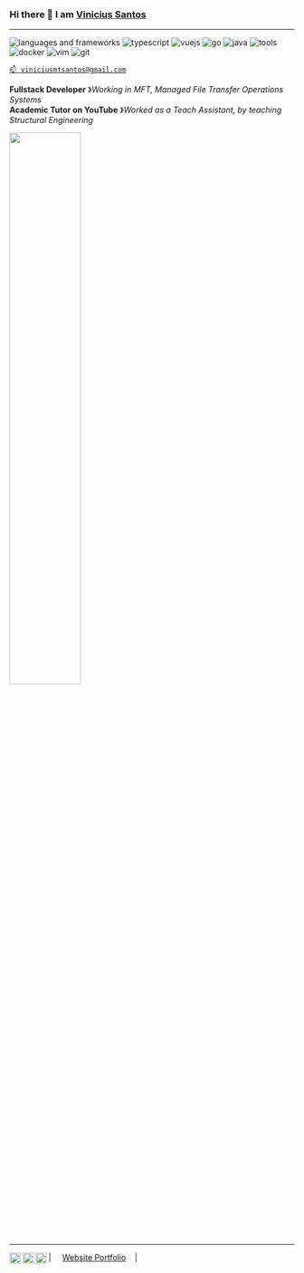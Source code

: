 ### Hi there 👋 I am [Vinicius Santos](https://viniciusmtsantos.github.io/scss-portfolio-responsive/)

----

![languages and frameworks](https://img.shields.io/static/v1?label=&message=languages:&color=111&style=flat-square)
![typescript](https://img.shields.io/static/v1?logo=typescript&label=&message=typescript&color=36465D&logoColor=AAA&style=flat-square)
![vuejs](https://img.shields.io/static/v1?logo=vuedotjs&label=&message=vuejs&color=36465D&logoColor=AAA&style=flat-square)
![go](https://img.shields.io/static/v1?logo=go&label=&message=golang&color=36465D&logoColor=AAA&style=flat-square)
![java](https://img.shields.io/static/v1?logo=openjdk&label=&message=java&color=36465D&logoColor=AAA&style=flat-square)
![tools](https://img.shields.io/static/v1?label=&message=tools:&color=111&style=flat-square)
![docker](https://img.shields.io/static/v1?logo=docker&label=&message=docker&color=36465D&logoColor=AAA&style=flat-square)
![vim](https://img.shields.io/static/v1?logo=vim&label=&message=vim&color=36465D&logoColor=AAA&style=flat-square)
![git](https://img.shields.io/static/v1?logo=git&label=&message=git&color=36465D&logoColor=AAA&style=flat-square)
&nbsp;&nbsp;&nbsp;

[`📫 viniciusmtsantos@gmail.com`](mailto:viniciusmtsantos@gmail.com)

**Fullstack Developer** &#12299;_Working in MFT, Managed File Transfer Operations Systems_
<br/>
**Academic Tutor on YouTube** &#12299;_Worked as a Teach Assistant, by teaching Structural Engineering_

<img height="50%" width="auto" src ="https://github-readme-stats.vercel.app/api/top-langs/?username=viniciusmtsantos&layout=compact&hide_border=true&theme=darcula&bg_color=00000000&langs_count=6&hide=jupyter%20notebook,tex,css,php&exclude_repo=Pacman-AI">

----

<a href="https://linkedin.com/in/viniciusmtsantos">
  <img align="left" alt="Vinicius's LinkedIn" width="20px" src="https://simpleicons.now.sh/linkedin/495f7e" />
</a>
<a href="https://www.hackerrank.com/viniciusmtsantos">
  <img align="left" alt="Vinicius's hacker rank" width="20px" src="https://simpleicons.now.sh/hackerrank/495f7e" />
</a>
<a href="https://www.youtube.com/@ViniciusMSantos">
  <img align="left" alt="Vinicius's youtube channel" width="20px" src="https://simpleicons.now.sh/youtube/495f7e" />
</a>

| &nbsp;&nbsp;&nbsp; [Website Portfolio](https://viniciusmtsantos.github.io/scss-portfolio-responsive) &nbsp;&nbsp;&nbsp;|&nbsp;&nbsp;&nbsp;</sub>

<!--START_SECTION:waka-->
<!--END_SECTION:waka-->
